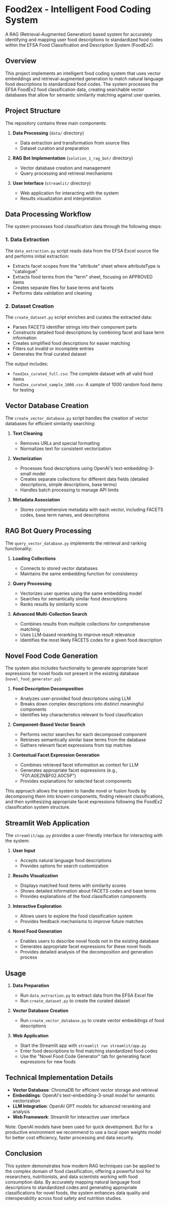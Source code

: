 # Food2ex - Intelligent Food Coding System

A RAG (Retrieval-Augmented Generation) based system for accurately identifying and mapping user food descriptions to standardized food codes within the EFSA Food Classification and Description System (FoodEx2).

## Overview

This project implements an intelligent food coding system that uses vector embeddings and retrieval-augmented generation to match natural language food descriptions to standardized food codes. The system processes the EFSA FoodEx2 food classification data, creating searchable vector databases that allow for semantic similarity matching against user queries.

## Project Structure

The repository contains three main components:

1. **Data Processing** (`data/` directory)
   - Data extraction and transformation from source files
   - Dataset curation and preparation

2. **RAG Bot Implementation** (`solution_1_rag_bot/` directory)
   - Vector database creation and management
   - Query processing and retrieval mechanisms

3. **User Interface** (`streamlit/` directory)
   - Web application for interacting with the system
   - Results visualization and interpretation

## Data Processing Workflow

The system processes food classification data through the following steps:

### 1. Data Extraction

The `data_extraction.py` script reads data from the EFSA Excel source file and performs initial extraction:

- Extracts facet scopes from the "attribute" sheet where attributeType is "catalogue"
- Extracts food terms from the "term" sheet, focusing on APPROVED items
- Creates separate files for base terms and facets
- Performs data validation and cleaning

### 2. Dataset Creation

The `create_dataset.py` script enriches and curates the extracted data:

- Parses FACETS identifier strings into their component parts
- Constructs detailed food descriptions by combining facet and base term information
- Creates simplified food descriptions for easier matching
- Filters out invalid or incomplete entries
- Generates the final curated dataset

The output includes:
- `food2ex_curated_full.csv`: The complete dataset with all valid food items
- `food2ex_curated_sample_1000.csv`: A sample of 1000 random food items for testing

## Vector Database Creation

The `create_vector_database.py` script handles the creation of vector databases for efficient similarity searching:

1. **Text Cleaning**
   - Removes URLs and special formatting
   - Normalizes text for consistent vectorization

2. **Vectorization**
   - Processes food descriptions using OpenAI's text-embedding-3-small model
   - Creates separate collections for different data fields (detailed descriptions, simple descriptions, base terms)
   - Handles batch processing to manage API limits

3. **Metadata Association**
   - Stores comprehensive metadata with each vector, including FACETS codes, base term names, and descriptions

## RAG Bot Query Processing

The `query_vector_database.py` implements the retrieval and ranking functionality:

1. **Loading Collections**
   - Connects to stored vector databases
   - Maintains the same embedding function for consistency

2. **Query Processing**
   - Vectorizes user queries using the same embedding model
   - Searches for semantically similar food descriptions
   - Ranks results by similarity score

3. **Advanced Multi-Collection Search**
   - Combines results from multiple collections for comprehensive matching
   - Uses LLM-based reranking to improve result relevance
   - Identifies the most likely FACETS codes for a given food description

## Novel Food Code Generation

The system also includes functionality to generate appropriate facet expressions for novel foods not present in the existing database (`novel_food_generator.py`):

1. **Food Description Decomposition**
   - Analyzes user-provided food descriptions using LLM
   - Breaks down complex descriptions into distinct meaningful components
   - Identifies key characteristics relevant to food classification

2. **Component-Based Vector Search**
   - Performs vector searches for each decomposed component
   - Retrieves semantically similar base terms from the database
   - Gathers relevant facet expressions from top matches

3. **Contextual Facet Expression Generation**
   - Combines retrieved facet information as context for LLM
   - Generates appropriate facet expressions (e.g., "F01.A0EZN$F02.A0C5P")
   - Provides explanations for selected facet components
   
This approach allows the system to handle novel or fusion foods by decomposing them into known components, finding relevant classifications, and then synthesizing appropriate facet expressions following the FoodEx2 classification system structure.

## Streamlit Web Application

The `streamlit/app.py` provides a user-friendly interface for interacting with the system:

1. **User Input**
   - Accepts natural language food descriptions
   - Provides options for search customization

2. **Results Visualization**
   - Displays matched food items with similarity scores
   - Shows detailed information about FACETS codes and base terms
   - Provides explanations of the food classification components

3. **Interactive Exploration**
   - Allows users to explore the food classification system
   - Provides feedback mechanisms to improve future matches
   
4. **Novel Food Generation**
   - Enables users to describe novel foods not in the existing database
   - Generates appropriate facet expressions for these novel foods
   - Provides detailed analysis of the decomposition and generation process

## Usage

1. **Data Preparation**
   - Run `data_extraction.py` to extract data from the EFSA Excel file
   - Run `create_dataset.py` to create the curated dataset

2. **Vector Database Creation**
   - Run `create_vector_database.py` to create vector embeddings of food descriptions

3. **Web Application**
   - Start the Streamlit app with `streamlit run streamlit/app.py`
   - Enter food descriptions to find matching standardized food codes
   - Use the "Novel Food Code Generator" tab for generating facet expressions for new foods

## Technical Implementation Details

- **Vector Database**: ChromaDB for efficient vector storage and retrieval
- **Embeddings**: OpenAI's text-embedding-3-small model for semantic vectorization
- **LLM Integration**: OpenAI GPT models for advanced reranking and analysis
- **Web Framework**: Streamlit for interactive user interface

Note: OpenAI models have been used for quick development. But for a productive environment we recommend to use a local open weights model for better cost efficiency, faster processing and data security.

## Conclusion

This system demonstrates how modern RAG techniques can be applied to the complex domain of food classification, offering a powerful tool for researchers, nutritionists, and data scientists working with food consumption data. By accurately mapping natural language food descriptions to standardized codes and generating appropriate classifications for novel foods, the system enhances data quality and interoperability across food safety and nutrition studies. 